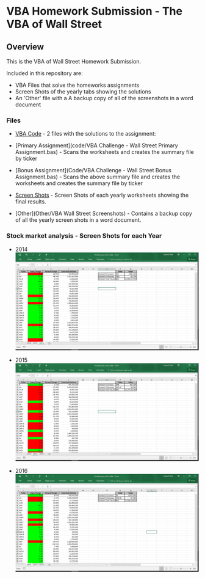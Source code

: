 # VBA Homework Submission - The VBA of Wall Street

## Overview

This is the VBA of Wall Street Homework Submission.

Included in this repository are: 
* VBA Files that solve the homeworks assignments
* Screen Shots of the yearly tabs showing the solutions
* An 'Other' file with a A backup copy of all of the screenshots in a word document


### Files

* [VBA Code](Code) - 2 files with the solutions to the assignment:
* [Primary Assignment](code/VBA Challenge - Wall Street Primary Assignment.bas) - Scans the worksheets and creates the summary file by ticker
* [Bonus Assignment](Code/VBA Challenge - Wall Street Bonus Assignment.bas) - Scans the above summary file and creates the worksheets and creates the summary file by ticker

* [Screen Shots](images) - Screen Shots of each yearly worksheets showing the final results.

* [Other](Other/VBA Wall Street Screenshots) - Contains a backup copy of all the yearly screen shots in a word document.
  
### Stock market analysis - Screen Shots for each Year

* 2014
![stock Market](Images/year_2014.jpg)

* 2015
![stock Market](Images/year_2015.jpg)

* 2016
![stock Market](Images/year_2016.jpg)
